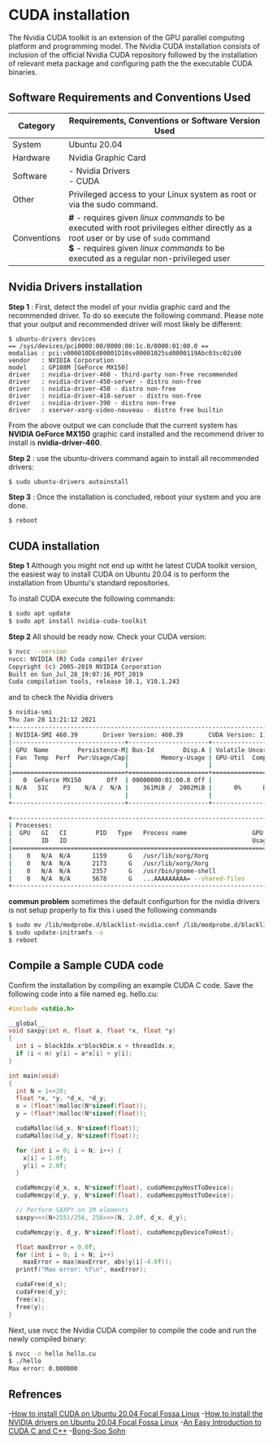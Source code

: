 # CUDA installation

The Nvidia CUDA toolkit is an extension of the GPU parallel computing platform and programming model. The Nvidia CUDA installation consists of inclusion of the official Nvidia CUDA repository followed by the installation of relevant meta package and configuring path the the executable CUDA binaries. 

## Software Requirements and Conventions Used

| Category | Requirements, Conventions or Software Version Used |
|----------|----------------------------------------------------|
| System   | Ubuntu 20.04   |
| Hardware | Nvidia Graphic Card   |
| Software | - Nvidia Drivers <br> - CUDA |
| Other    | Privileged access to your Linux system as root or via the sudo command. |
|Conventions| **#** - requires given *linux commands* to be executed with root privileges either directly as a root user or by use of `sudo` command <br> **$** - requires given *linux commands* to be executed as a regular non-privileged user  |

## Nvidia Drivers installation

**Step 1** : First, detect the model of your nvidia graphic card and the recommended driver. To do so execute the following command. Please note that your output and recommended driver will most likely be different: 

```text
$ ubuntu-drivers devices
== /sys/devices/pci0000:00/0000:00:1c.0/0000:01:00.0 ==
modalias : pci:v000010DEd00001D10sv00001025sd0000119Abc03sc02i00
vendor   : NVIDIA Corporation
model    : GP108M [GeForce MX150]
driver   : nvidia-driver-460 - third-party non-free recommended
driver   : nvidia-driver-450-server - distro non-free
driver   : nvidia-driver-450 - distro non-free
driver   : nvidia-driver-418-server - distro non-free
driver   : nvidia-driver-390 - distro non-free
driver   : xserver-xorg-video-nouveau - distro free builtin

```

From the above output we can conclude that the current system has **NVIDIA GeForce MX150** graphic card installed and the recommend driver to install is **nvidia-driver-460**. 

**Step 2** :  use the ubuntu-drivers command again to install all recommended drivers: 

```bash
$ sudo ubuntu-drivers autoinstall
```

**Step 3** : Once the installation is concluded, reboot your system and you are done.

```bash
$ reboot
```

## CUDA installation

**Step 1** Although you might not end up witht he latest CUDA toolkit version, the easiest way to install CUDA on Ubuntu 20.04 is to perform the installation from Ubuntu's standard repositories.

To install CUDA execute the following commands: 

```bash
$ sudo apt update
$ sudo apt install nvidia-cuda-toolkit
```

**Step 2** All should be ready now. Check your CUDA version: 
```bash
$ nvcc --version
nvcc: NVIDIA (R) Cuda compiler driver
Copyright (c) 2005-2019 NVIDIA Corporation
Built on Sun_Jul_28_19:07:16_PDT_2019
Cuda compilation tools, release 10.1, V10.1.243
```
and to check the Nvidia drivers

```bash
$ nvidia-smi
Thu Jan 28 13:21:12 2021       
+-----------------------------------------------------------------------------+
| NVIDIA-SMI 460.39       Driver Version: 460.39       CUDA Version: 11.2     |
|-------------------------------+----------------------+----------------------+
| GPU  Name        Persistence-M| Bus-Id        Disp.A | Volatile Uncorr. ECC |
| Fan  Temp  Perf  Pwr:Usage/Cap|         Memory-Usage | GPU-Util  Compute M. |
|                               |                      |               MIG M. |
|===============================+======================+======================|
|   0  GeForce MX150       Off  | 00000000:01:00.0 Off |                  N/A |
| N/A   51C    P3    N/A /  N/A |    361MiB /  2002MiB |      0%      Default |
|                               |                      |                  N/A |
+-------------------------------+----------------------+----------------------+
                                                                               
+-----------------------------------------------------------------------------+
| Processes:                                                                  |
|  GPU   GI   CI        PID   Type   Process name                  GPU Memory |
|        ID   ID                                                   Usage      |
|=============================================================================|
|    0   N/A  N/A      1159      G   /usr/lib/xorg/Xorg                 45MiB |
|    0   N/A  N/A      2173      G   /usr/lib/xorg/Xorg                124MiB |
|    0   N/A  N/A      2357      G   /usr/bin/gnome-shell              133MiB |
|    0   N/A  N/A      5678      G   ...AAAAAAAAA= --shared-files       50MiB |
+-----------------------------------------------------------------------------+
```

**commun problem**
sometimes the default configurtion for the nvidia drivers is not setup properly to fix this i used the following commands

```bash
$ sudo mv /lib/modprobe.d/blacklist-nvidia.conf /lib/modprobe.d/blacklist-nvidia.conf.back
$ sudo update-initramfs -u
$ reboot
```


## Compile a Sample CUDA code

Confirm the installation by compiling an example CUDA C code. Save the following code into a file named eg. hello.cu: 

```c
#include <stdio.h>

__global__
void saxpy(int n, float a, float *x, float *y)
{
  int i = blockIdx.x*blockDim.x + threadIdx.x;
  if (i < n) y[i] = a*x[i] + y[i];
}

int main(void)
{
  int N = 1<<20;
  float *x, *y, *d_x, *d_y;
  x = (float*)malloc(N*sizeof(float));
  y = (float*)malloc(N*sizeof(float));

  cudaMalloc(&d_x, N*sizeof(float)); 
  cudaMalloc(&d_y, N*sizeof(float));

  for (int i = 0; i < N; i++) {
    x[i] = 1.0f;
    y[i] = 2.0f;
  }

  cudaMemcpy(d_x, x, N*sizeof(float), cudaMemcpyHostToDevice);
  cudaMemcpy(d_y, y, N*sizeof(float), cudaMemcpyHostToDevice);

  // Perform SAXPY on 1M elements
  saxpy<<<(N+255)/256, 256>>>(N, 2.0f, d_x, d_y);

  cudaMemcpy(y, d_y, N*sizeof(float), cudaMemcpyDeviceToHost);

  float maxError = 0.0f;
  for (int i = 0; i < N; i++)
    maxError = max(maxError, abs(y[i]-4.0f));
  printf("Max error: %f\n", maxError);

  cudaFree(d_x);
  cudaFree(d_y);
  free(x);
  free(y);
}
```

 Next, use nvcc the Nvidia CUDA compiler to compile the code and run the newly compiled binary: 

 ```bash
$ nvcc -o hello hello.cu 
$ ./hello 
Max error: 0.000000
```

## Refrences

 -[How to install CUDA on Ubuntu 20.04 Focal Fossa Linux](https://linuxconfig.org/how-to-install-cuda-on-ubuntu-20-04-focal-fossa-linux)
 -[How to install the NVIDIA drivers on Ubuntu 20.04 Focal Fossa Linux](https://linuxconfig.org/how-to-install-the-nvidia-drivers-on-ubuntu-20-04-focal-fossa-linux)
 -[An Easy Introduction to CUDA C and C++](https://developer.nvidia.com/blog/easy-introduction-cuda-c-and-c/)
 -[Bong-Soo Sohn](http://cau.ac.kr/~bongbong/cg14/)

